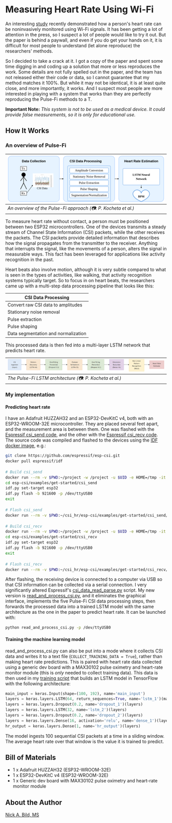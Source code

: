 # Measuring Heart Rate Using Wi-Fi

An interesting [study](https://www.hackster.io/news/i-heart-wi-fi-f3f726a38a1f) recently demonstrated how a person's heart rate can be noninvasively monitored using Wi-Fi signals. It has been getting a lot of attention in the press, so I suspect a lot of people would like to try it out. But the paper is behind a paywall, and even if you do get your hands on it, it is difficult for most people to understand (let alone reproduce) the researchers' methods.

So I  decided to take a crack at it. I got a copy of the paper and spent some time digging in and coding up a solution that more or less reproduces the work. Some details are not fully spelled out in the paper, and the team has not released either their code or data, so I cannot guarantee that my method matches it 100%. But while it may not be identical, it is at least quite close, and more importantly, it works. And I suspect most people are more interested in playing with a system that works than they are perfectly reproducing the Pulse-Fi methods to a T.

**Important Note:** *This system is not to be used as a medical device. It could provide false measurements, so it is only for educational use.*

## How It Works

### An overview of Pulse-Fi

| ![](https://raw.githubusercontent.com/nickbild/csi_hr/refs/heads/main/media/pf_architecture.png) |
| ------------------------------------------------------------------------------------------------ |
| *An overview of the Pulse-Fi approach (📷: P. Kocheta et al.)* |

To measure heart rate without contact, a person must be positioned between two ESP32 microcontrollers. One of the devices transmits a steady stream of Channel State Information (CSI) packets, while the other receives the packets. The CSI packets provide detailed information that describes how the signal propagates from the transmitter to the receiver. Anything that interrupts the signal, like the movements of a person, alters the signal in measurable ways. This fact has been leveraged for applications like activity recognition in the past.

Heart beats also involve motion, although it is very subtle compared to what is seen in the types of activities, like walking, that activity recognition systems typically target. So to focus in on heart beats, the researchers came up with a multi-step data processing pipeline that looks like this:

| CSI Data Processing  |
|-------|
| Convert raw CSI data to amplitudes |
| Stationary noise removal |
| Pulse extraction |
| Pulse shaping |
| Data segmentation and normalization |

This processed data is then fed into a multi-layer LSTM network that predicts heart rate.

| ![](https://raw.githubusercontent.com/nickbild/csi_hr/refs/heads/main/media/pf_lstm.png) |
| ------------------------------------------------------------------------------------------------ |
| *The Pulse-Fi LSTM architecture (📷: P. Kocheta et al.)* |

### My implementation

#### Predicting heart rate

I have an Adafruit HUZZAH32 and an ESP32-DevKitC v4, both with an ESP32-WROOM-32E microcontroller. They are placed several feet apart, and the measurement area is between them. One was flashed with the [Espressif csi_send code](https://github.com/espressif/esp-csi/blob/master/examples/get-started/csi_send), and the other with the [Espressif csi_recv code](https://github.com/espressif/esp-csi/blob/master/examples/get-started/csi_recv). The source code was compiled and flashed to the devices using the [IDF docker image](https://docs.espressif.com/projects/esp-idf/en/stable/esp32/api-guides/tools/idf-docker-image.html), e.g.:

```bash
git clone https://github.com/espressif/esp-csi.git
docker pull espressif/idf

# Build csi_send
docker run --rm -v $PWD:~/project -w /project -u $UID -e HOME=/tmp -it espressif/idf
cd esp-csi/examples/get-started/csi_send
idf.py set-target esp32
idf.py flash -b 921600 -p /dev/ttyUSB0
exit

# Flash csi_send
docker run --rm -v $PWD:~/csi_hr/esp-csi/examples/get-started/csi_send/project -w /project espressif/idf:latest idf.py --port /dev/ttyUSB0 flash

# Build csi_recv
docker run --rm -v $PWD:~/project -w /project -u $UID -e HOME=/tmp -it espressif/idf
cd esp-csi/examples/get-started/csi_recv
idf.py set-target esp32
idf.py flash -b 921600 -p /dev/ttyUSB0
exit

# Flash csi_recv
docker run --rm -v $PWD:~/csi_hr/esp-csi/examples/get-started/csi_recv/project -w /project espressif/idf:latest idf.py --port /dev/ttyUSB0 flash
```

After flashing, the receiving device is connected to a computer via USB so that CSI information can be collected via a serial connection. I very significantly altered Espressif's [csi_data_read_parse.py](https://github.com/espressif/esp-csi/blob/master/examples/get-started/tools/csi_data_read_parse.py) script. My new version is [read_and_process_csi.py](https://github.com/nickbild/csi_hr/blob/main/read_and_process_csi.py), and it eliminates the graphical interface, implements the five Pulse-Fi CSI data processing steps, then forwards the processed data into a trained LSTM model with the same architecture as the one in the paper to predict heart rate. It can be launched with:

```bash
python read_and_process_csi.py -p /dev/ttyUSB0
```

#### Training the machine learning model

read_and_process_csi.py can also be put into a mode where it collects CSI data and writes it to a text file (`COLLECT_TRAINING_DATA = True`), rather than making heart rate predictions. This is paired with heart rate data collected using a generic dev board with a MAX30102 pulse oximetry and heart-rate monitor module (this is *only* needed to collect training data). This data is then used in my [training script](https://github.com/nickbild/csi_hr/blob/main/train.py) that builds an LSTM model in TensorFlow with the following architecture:

```python
main_input = keras.Input(shape=(100, 192), name='main_input')
layers = keras.layers.LSTM(64, return_sequences=True, name='lstm_1')(main_input)
layers = keras.layers.Dropout(0.2, name='dropout_1')(layers)
layers = keras.layers.LSTM(32, name='lstm_2')(layers)
layers = keras.layers.Dropout(0.2, name='dropout_2')(layers)
layers = keras.layers.Dense(16, activation='relu', name='dense_1')(layers)
hr_output = keras.layers.Dense(1, name='hr_output')(layers)
```

The model ingests 100 sequential CSI packets at a time in a sliding window. The average heart rate over that window is the value it is trained to predict.

## Bill of Materials

- 1 x Adafruit HUZZAH32 (ESP32-WROOM-32E)
- 1 x ESP32-DevKitC v4 (ESP32-WROOM-32E)
- 1 x Generic dev board with MAX30102 pulse oximetry and heart-rate monitor module

## About the Author

[Nick A. Bild, MS](https://nickbild79.firebaseapp.com/#!/)
